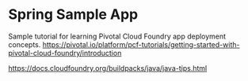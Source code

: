 # Spring Sample App


Sample tutorial for learning Pivotal Cloud Foundry app deployment concepts.
https://pivotal.io/platform/pcf-tutorials/getting-started-with-pivotal-cloud-foundry/introduction

https://docs.cloudfoundry.org/buildpacks/java/java-tips.html
